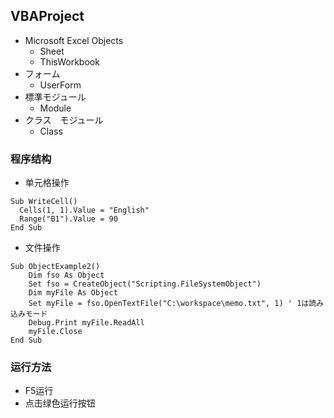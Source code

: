 ## VBAProject
- Microsoft Excel Objects
  + Sheet
  + ThisWorkbook
- フォーム
  + UserForm
- 標準モジュール
  + Module
- クラス　モジュール
  + Class

### 程序结构
- 单元格操作
```VBA
Sub WriteCell()
  Cells(1, 1).Value = "English"
  Range("B1").Value = 90
End Sub
```
- 文件操作
```VBA
Sub ObjectExample2()
    Dim fso As Object
    Set fso = CreateObject("Scripting.FileSystemObject")
    Dim myFile As Object
    Set myFile = fso.OpenTextFile("C:\workspace\memo.txt", 1) ' 1は読み込みモード
    Debug.Print myFile.ReadAll
    myFile.Close
End Sub

```

### 运行方法
- F5运行
- 点击绿色运行按钮
